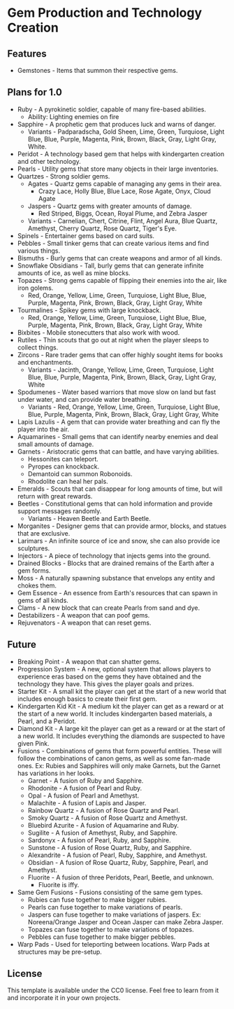 # Gem Production and Technology Creation

## Features
* Gemstones - Items that summon their respective gems. 

## Plans for 1.0
* Ruby - A pyrokinetic soldier, capable of many fire-based abilities.
    * Ability: Lighting enemies on fire
* Sapphire - A prophetic gem that produces luck and warns of danger.
    * Variants - Padparadscha, Gold Sheen, Lime, Green, Turquiose, Light Blue, Blue, Purple, Magenta, Pink, Brown, Black, Gray, Light Gray, White.
* Peridot - A technology based gem that helps with kindergarten creation and other technology.
* Pearls - Utility gems that store many objects in their large inventories.
* Quartzes - Strong soldier gems.
    * Agates - Quartz gems capable of managing any gems in their area.
        * Crazy Lace, Holly Blue, Blue Lace, Rose Agate, Onyx, Cloud Agate
    * Jaspers - Quartz gems with greater amounts of damage.
        * Red Striped, Biggs, Ocean, Royal Plume, and Zebra Jasper
    * Variants - Carnelian, Chert, Citrine, Flint, Angel Aura, Blue Quartz, Amethyst, Cherry Quartz, Rose Quartz, Tiger's Eye.
* Spinels - Entertainer gems based on card suits.
* Pebbles - Small tinker gems that can create various items and find various things.
* Bismuths - Burly gems that can create weapons and armor of all kinds.
* Snowflake Obsidians - Tall, burly gems that can generate infinite amounts of ice, as well as mine blocks.
* Topazes - Strong gems capable of flipping their enemies into the air, like iron golems.
    * Red, Orange, Yellow, Lime, Green, Turquiose, Light Blue, Blue, Purple, Magenta, Pink, Brown, Black, Gray, Light Gray, White 
* Tourmalines - Spikey gems with large knockback.
    * Red, Orange, Yellow, Lime, Green, Turquiose, Light Blue, Blue, Purple, Magenta, Pink, Brown, Black, Gray, Light Gray, White 
* Bixbites - Mobile stonecutters that also work with wood.
* Rutiles - Thin scouts that go out at night when the player sleeps to collect things.
* Zircons - Rare trader gems that can offer highly sought items for books and enchantments.
    * Variants - Jacinth, Orange, Yellow, Lime, Green, Turquiose, Light Blue, Blue, Purple, Magenta, Pink, Brown, Black, Gray, Light Gray, White 
* Spodumenes - Water based warriors that move slow on land but fast under water, and can provide water breathing.
    * Variants - Red, Orange, Yellow, Lime, Green, Turquiose, Light Blue, Blue, Purple, Magenta, Pink, Brown, Black, Gray, Light Gray, White 
* Lapis Lazulis - A gem that can provide water breathing and can fly the player into the air.
* Aquamarines - Small gems that can identify nearby enemies and deal small amounts of damage.
* Garnets - Aristocratic gems that can battle, and have varying abilities.
    * Hessonites can teleport.
    * Pyropes can knockback.
    * Demantoid can summon Robonoids.
    * Rhodolite can heal her pals.
* Emeralds - Scouts that can disappear for long amounts of time, but will return with great rewards.
* Beetles - Constitutional gems that can hold information and provide support messages randomly.
    * Variants - Heaven Beetle and Earth Beetle.
* Morganites - Designer gems that can provide armor, blocks, and statues that are exclusive.
* Larimars - An infinite source of ice and snow, she can also provide ice sculptures.
* Injectors - A piece of technology that injects gems into the ground.
* Drained Blocks - Blocks that are drained remains of the Earth after a gem forms.
* Moss - A naturally spawning substance that envelops any entity and chokes them.
* Gem Essence - An essence from Earth's resources that can spawn in gems of all kinds.
* Clams - A new block that can create Pearls from sand and dye.
* Destabilizers - A weapon that can poof gems.
* Rejuvenators - A weapon that can reset gems.

## Future
* Breaking Point - A weapon that can shatter gems.
* Progression System - A new, optional system that allows players to experience eras based on the gems they have obtained and the technology they have. This gives the player goals and prizes.
* Starter Kit - A small kit the player can get at the start of a new world that includes enough basics to create their first gem.
* Kindergarten Kid Kit - A medium kit the player can get as a reward or at the start of a new world. It includes kindergarten based materials, a Pearl, and a Peridot.
* Diamond Kit - A large kit the player can get as a reward or at the start of a new world. It includes everything the diamonds are suspected to have given Pink.
* Fusions - Combinations of gems that form powerful entities. These will follow the combinations of canon gems, as well as some fan-made ones. Ex: Rubies and Sapphires will only make Garnets, but the Garnet has variations in her looks.
   * Garnet - A fusion of Ruby and Sapphire.
   * Rhodonite - A fusion of Pearl and Ruby.
   * Opal - A fusion of Pearl and Amethyst.
   * Malachite - A fusion of Lapis and Jasper.
   * Rainbow Quartz - A fusion of Rose Quartz and Pearl.
   * Smoky Quartz - A fusion of Rose Quartz and Amethyst.
   * Bluebird Azurite - A fusion of Aquamarine and Ruby.
   * Sugilite - A fusion of Amethyst, Ruby, and Sapphire.
   * Sardonyx - A fusion of Pearl, Ruby, and Sapphire.
   * Sunstone - A fusion of Rose Quartz, Ruby, and Sapphire.
   * Alexandrite - A fusion of Pearl, Ruby, Sapphire, and Amethyst.
   * Obsidian - A fusion of Rose Quartz, Ruby, Sapphire, Pearl, and Amethyst.
   * Fluorite - A fusion of three Peridots, Pearl, Beetle, and unknown.
      * Fluorite is iffy.
* Same Gem Fusions - Fusions consisting of the same gem types.
   * Rubies can fuse together to make bigger rubies.
   * Pearls can fuse together to make variations of pearls.
   * Jaspers can fuse together to make variations of jaspers. Ex: Noreena/Orange Jasper and Ocean Jasper can make Zebra Jasper.
   * Topazes can fuse together to make variations of topazes.
   * Pebbles can fuse together to make bigger pebbles.
* Warp Pads - Used for teleporting between locations. Warp Pads at structures may be pre-setup.

## License

This template is available under the CC0 license. Feel free to learn from it and incorporate it in your own projects.
